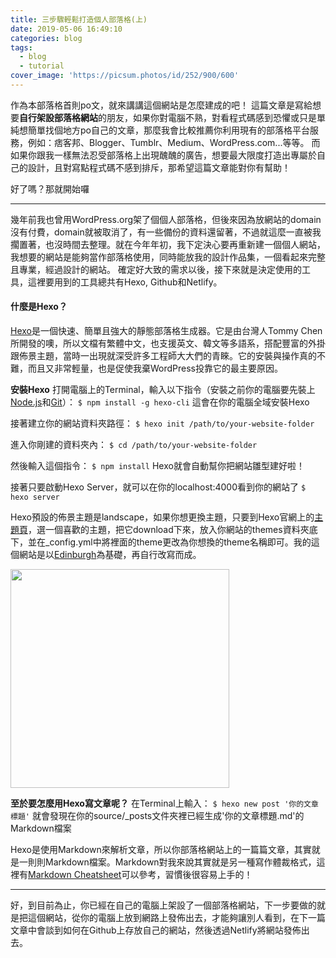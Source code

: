 ```yaml
---
title: 三步驟輕鬆打造個人部落格(上)
date: 2019-05-06 16:49:10
categories: blog
tags:
  - blog
  - tutorial
cover_image: 'https://picsum.photos/id/252/900/600'
---
```

作為本部落格首則po文，就來講講這個網站是怎麼建成的吧！
這篇文章是寫給想要**自行架設部落格網站**的朋友，如果你對電腦不熟，對看程式碼感到恐懼或只是單純想簡單找個地方po自己的文章，那麼我會比較推薦你利用現有的部落格平台服務，例如：痞客邦、Blogger、Tumblr、Medium、WordPress.com...等等。
而如果你跟我一樣無法忍受部落格上出現醜醜的廣告，想要最大限度打造出專屬於自己的設計，且對寫點程式碼不感到排斥，那希望這篇文章能對你有幫助！

好了嗎？那就開始囉

---

幾年前我也曾用WordPress.org架了個個人部落格，但後來因為放網站的domain沒有付費，domain就被取消了，有一些備份的資料還留著，不過就這麼一直被我擱置著，也沒時間去整理。就在今年年初，我下定決心要再重新建一個個人網站，我想要的網站是能夠當作部落格使用，同時能放我的設計作品集，一個看起來完整且專業，經過設計的網站。
確定好大致的需求以後，接下來就是決定使用的工具，這裡要用到的工具總共有Hexo, Github和Netlify。

#### 什麼是Hexo？

[Hexo](https://hexo.io/)是一個快速、簡單且強大的靜態部落格生成器。它是由台灣人Tommy Chen所開發的噢，所以文檔有繁體中文，也支援英文、韓文等多語系，搭配豐富的外掛跟佈景主題，當時一出現就深受許多工程師大大們的青睞。它的安裝與操作真的不難，而且又非常輕量，也是促使我棄WordPress投靠它的最主要原因。

**安裝Hexo**
打開電腦上的Terminal，輸入以下指令（安裝之前你的電腦要先裝上[Node.js](https://nodejs.org/en/)和[Git](https://git-scm.com/)）：
`$ npm install -g hexo-cli`
這會在你的電腦全域安裝Hexo

接著建立你的網站資料夾路徑：
`$ hexo init /path/to/your-website-folder`

進入你剛建的資料夾內：
`$ cd /path/to/your-website-folder`

然後輸入這個指令：
`$ npm install`
Hexo就會自動幫你把網站雛型建好啦！

接著只要啟動Hexo Server，就可以在你的localhost:4000看到你的網站了
`$ hexo server`

Hexo預設的佈景主題是landscape，如果你想更換主題，只要到Hexo官網上的[主題頁](https://hexo.io/themes/)，選一個喜歡的主題，把它download下來，放入你網站的themes資料夾底下，並在_config.yml中將裡面的theme更改為你想換的theme名稱即可。我的這個網站是以[Edinburgh](https://github.com/sharvaridesai/hexo-theme-edinburgh)為基礎，再自行改寫而成。

<img src="https://drive.google.com/uc?export=view&id=1CL3y8KlZd0qQryd426jZgqYFZFlQ2off" width="350px" height="auto" />

**至於要怎麼用Hexo寫文章呢？**
在Terminal上輸入：
`$ hexo new post '你的文章標題'`
就會發現在你的source/\_posts文件夾裡已經生成'你的文章標題.md'的Markdown檔案

Hexo是使用Markdown來解析文章，所以你部落格網站上的一篇篇文章，其實就是一則則Markdown檔案。Markdown對我來說其實就是另一種寫作體裁格式，這裡有[Markdown Cheatsheet](https://gist.github.com/billy3321/1001749662c370887c63bb30f26c9e6e)可以參考，習慣後很容易上手的！

---

好，到目前為止，你已經在自己的電腦上架設了一個部落格網站，下一步要做的就是把這個網站，從你的電腦上放到網路上發佈出去，才能夠讓別人看到，在下一篇文章中會談到如何在Github上存放自己的網站，然後透過Netlify將網站發佈出去。
